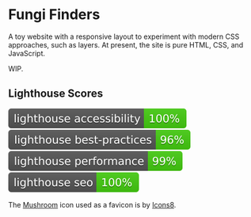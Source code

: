 # Fungi Finders

A toy website with a responsive layout to experiment with modern CSS approaches, such as layers. At present, the site is pure HTML, CSS, and JavaScript.

WIP.

## Lighthouse Scores
![](https://github.com/Pjb518/fungi-finders/blob/main/assets/lighthouse/lighthouse_accessibility.svg)
![](https://github.com/Pjb518/fungi-finders/blob/main/assets/lighthouse/lighthouse_best-practices.svg)
![](https://github.com/Pjb518/fungi-finders/blob/main/assets/lighthouse/lighthouse_performance.svg)
![](https://github.com/Pjb518/fungi-finders/blob/main/assets/lighthouse/lighthouse_seo.svg)

The [Mushroom](https://icons8.com/icon/10095/mushroom) icon used as a favicon is by [Icons8](https://icons8.com).
